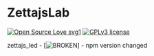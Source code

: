 # ZettajsLab 
[![Open Source Love svg1](https://badges.frapsoft.com/os/v1/open-source.svg?v=103)](https://github.com/ellerbrock/open-source-badges/)
[![GPLv3 license](https://img.shields.io/badge/License-GPLv3-blue.svg)](http://perso.crans.org/besson/LICENSE.html)

zettajs_led - [![BROKEN](https://img.shields.io/badge/npm-package%20broken-red)] - npm version changed